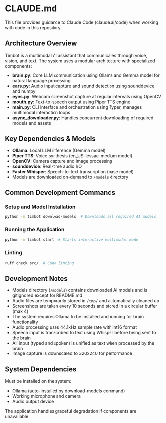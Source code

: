 # CLAUDE.md

This file provides guidance to Claude Code (claude.ai/code) when working with code in this repository.

## Architecture Overview

Timbot is a multimodal AI assistant that communicates through voice, vision, and text. The system uses a modular architecture with specialized components:

- **brain.py**: Core LLM communication using Ollama and Gemma model for natural language processing
- **ears.py**: Audio input capture and sound detection using sounddevice and numpy
- **eyes.py**: Webcam screenshot capture at regular intervals using OpenCV
- **mouth.py**: Text-to-speech output using Piper TTS engine
- **main.py**: CLI interface and orchestration using Typer, manages multimodal interaction loops
- **async_downloader.py**: Handles concurrent downloading of required models and assets

## Key Dependencies & Models

- **Ollama**: Local LLM inference (Gemma model)
- **Piper TTS**: Voice synthesis (en_US-lessac-medium model)
- **OpenCV**: Camera capture and image processing
- **sounddevice**: Real-time audio I/O
- **Faster Whisper**: Speech-to-text transcription (base model)
- Models are downloaded on-demand to `/models` directory

## Common Development Commands

### Setup and Model Installation
```bash
python -m timbot download-models  # Downloads all required AI models
```

### Running the Application
```bash
python -m timbot start  # Starts interactive multimodal mode
```

### Linting
```bash
ruff check src/  # Code linting
```

## Development Notes

- Models directory (`/models`) contains downloaded AI models and is gitignored except for README.md
- Audio files are temporarily stored in `/tmp/` and automatically cleaned up
- Screenshots are taken every 10 seconds and stored in a circular buffer (max 4)
- The system requires Ollama to be installed and running for brain functionality
- Audio processing uses 44.1kHz sample rate with int16 format
- Speech input is transcribed to text using Whisper before being sent to the brain
- All input (typed and spoken) is unified as text when processed by the brain
- Image capture is downscaled to 320x240 for performance

## System Dependencies

Must be installed on the system:
- Ollama (auto-installed by download-models command)
- Working microphone and camera
- Audio output device

The application handles graceful degradation if components are unavailable.